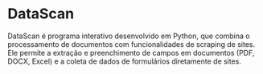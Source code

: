 # DataScan
DataScan é programa interativo desenvolvido em Python, que combina o processamento de documentos com funcionalidades de scraping de sites. Ele permite a extração e preenchimento de campos em documentos (PDF, DOCX, Excel) e a coleta de dados de formulários diretamente de sites.
